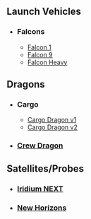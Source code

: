 ## Launch Vehicles

* ### Falcons
  * [Falcon 1](https://github.com/FlightSimJeronimo/Unofficial-Tundra-Wiki/wiki/Falcon-1)
  * [Falcon 9](https://github.com/FlightSimJeronimo/Unofficial-Tundra-Wiki/wiki/Falcon-9)
  * [Falcon Heavy](https://github.com/FlightSimJeronimo/Unofficial-Tundra-Wiki/wiki/Falcon-Heavy)

## Dragons

* ### Cargo
  * [Cargo Dragon v1](https://github.com/FlightSimJeronimo/Unofficial-Tundra-Wiki/wiki/Cargo-Dragon-v1)
  * [Cargo Dragon v2](https://github.com/FlightSimJeronimo/Unofficial-Tundra-Wiki/wiki/Cargo-Dragon-v2)
* ### [Crew Dragon](https://github.com/FlightSimJeronimo/Unofficial-Tundra-Wiki/wiki/Crew-Dragon)

## Satellites/Probes

* ### [Iridium NEXT](https://github.com/FlightSimJeronimo/Unofficial-Tundra-Wiki/wiki/Iridium-NEXT)
* ### [New Horizons](https://github.com/FlightSimJeronimo/Unofficial-Tundra-Wiki/wiki/New-Horizons)